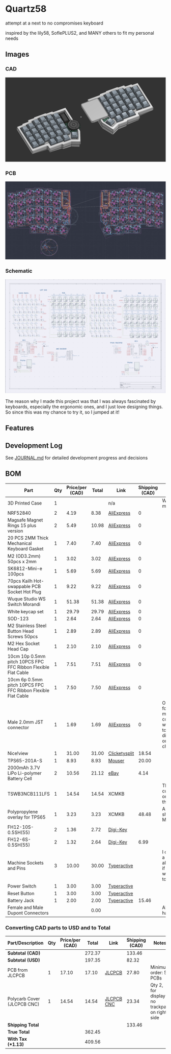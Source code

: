 # Quartz58

attempt at a next to no compromises keyboard

inspired by the lily58, SoflePLUS2, and MANY others to fit my personal needs

## Images

### CAD

![CAD](IMGS/cad20250801.png)

### PCB

![PCB](IMGS/pcb20250801.png)

### Schematic

![Schematic](IMGS/schematic20250801.png)

The reason why I made this project was that I was always fascinated by keyboards, especially the ergonomic ones, and I just love designing things. So since this was my chance to try it, so I jumped at it!

## Features

## Development Log

See [JOURNAL.md](JOURNAL.md) for detailed development progress and decisions

## BOM

| Part                                                          | Qty | Price/per (CAD) | Total | Link                                                                                                                                                                                                                                                                                                                                                                                | Shipping (CAD) | Notes                                                                               |
| ------------------------------------------------------------- | --- | --------------- | ----- | ----------------------------------------------------------------------------------------------------------------------------------------------------------------------------------------------------------------------------------------------------------------------------------------------------------------------------------------------------------------------------------- | -------------- | ----------------------------------------------------------------------------------- |
| 3D Printed Case                                               | 1   |                 |       | n/a                                                                                                                                                                                                                                                                                                                                                                                 |                | Will print myself                                                                   |
| NRF52840                                                      | 2   | 4.19            | 8.38  | [AliExpress](https://www.aliexpress.com/item/1005006271779544.html)                                                                                                                                                                                                                                                                                                                 | 0              |                                                                                     |
| Magsafe Magnet Rings 15 plus version                          | 2   | 5.49            | 10.98 | [AliExpress](https://www.aliexpress.com/item/1005006981590979.html)                                                                                                                                                                                                                                                                                                                 | 0              |                                                                                     |
| 20 PCS 2MM Thick Mechanical Keyboard Gasket                   | 1   | 7.40            | 7.40  | [AliExpress](https://www.aliexpress.com/item/1005004800667967.html)                                                                                                                                                                                                                                                                                                                 | 0              |                                                                                     |
| M2 (OD3.2mm) 50pcs x 2mm                                      | 1   | 3.02            | 3.02  | [AliExpress](https://www.aliexpress.com/item/1005005220632314.html)                                                                                                                                                                                                                                                                                                                 | 0              |                                                                                     |
| SK6812-Mini-e 100pcs                                          | 1   | 5.69            | 5.69  | [AliExpress](https://www.aliexpress.com/item/1005007863635868.html)                                                                                                                                                                                                                                                                                                                 | 0              |                                                                                     |
| 70pcs Kailh Hot-swappable PCB Socket Hot Plug                 | 1   | 9.22            | 9.22  | [AliExpress](https://www.aliexpress.com/item/1005007232040760.html)                                                                                                                                                                                                                                                                                                                 | 0              |                                                                                     |
| Wuque Studio WS Switch Morandi                                | 1   | 51.38           | 51.38 | [AliExpress](https://www.aliexpress.com/item/1005006856018973.html?algo_exp_id=7a004831-5b55-4bc5-8157-6f7e24144c7f-8&pdp_ext_f=%7B%22order%22%3A%22174%22%2C%22eval%22%3A%221%22%7D&pdp_npi=4%40dis!CAD!51.38!51.38!!!261.34!261.34!%402101ef5e17540155164282071e8086!12000038527534068!sea!CA!2614882474!X&curPageLogUid=DSRWiZJnTAN4&utparam-url=scene%3Asearch%7Cquery_from%3A) | 0              |                                                                                     |
| White keycap set                                              | 1   | 29.79           | 29.79 | [AliExpress](https://www.aliexpress.com/item/1005004452360229.html)                                                                                                                                                                                                                                                                                                                 | 0              |                                                                                     |
| SOD-123                                                       | 1   | 2.64            | 2.64  | [AliExpress](https://www.aliexpress.com/item/1005006323468521.html)                                                                                                                                                                                                                                                                                                                 | 0              |                                                                                     |
| M2 Stainless Steel Button Head Screws 50pcs                   | 1   | 2.89            | 2.89  | [AliExpress](https://www.aliexpress.com/item/32810852732.html)                                                                                                                                                                                                                                                                                                                      | 0              |                                                                                     |
| M2 Hex Socket Head Cap                                        | 1   | 2.10            | 2.10  | [AliExpress](https://www.aliexpress.com/item/32810872544.html)                                                                                                                                                                                                                                                                                                                      | 0              |                                                                                     |
| 10cm 10p 0.5mm pitch 10PCS FPC FFC Ribbon Flexible Flat Cable | 1   | 7.51            | 7.51  | [AliExpress](https://www.aliexpress.com/item/1005006420267064.html)                                                                                                                                                                                                                                                                                                                 | 0              |                                                                                     |
| 10cm 6p 0.5mm pitch 10PCS FPC FFC Ribbon Flexible Flat Cable  | 1   | 7.50            | 7.50  | [AliExpress](https://www.aliexpress.com/item/1005006420267064.html)                                                                                                                                                                                                                                                                                                                 | 0              |                                                                                     |
| Male 2.0mm JST connector                                      | 1   | 1.69            | 1.69  | [AliExpress](https://www.aliexpress.com/item/1005002564191148.html)                                                                                                                                                                                                                                                                                                                 | 0              | Only using for the 2 male connectors, will switch to a different one if its cheaper |
| Nice!view                                                     | 1   | 31.00           | 31.00 | [Clicketysplit](https://clicketysplit.ca/products/nice-view)                                                                                                                                                                                                                                                                                                                        | 18.54          |                                                                                     |
| TPS65-201A-S                                                  | 1   | 8.93            | 8.93  | [Mouser](https://www.mouser.ca/ProductDetail/Azoteq/TPS65-201A-S?qs=pfd5qewlna5Lh8O0E8DcUQ%3D%3D)                                                                                                                                                                                                                                                                                   | 20.00          |                                                                                     |
| 2000mAh 3.7V LiPo Li-polymer Battery Cell                     | 2   | 10.56           | 21.12 | [eBay](https://www.ebay.ca/itm/123069203020)                                                                                                                                                                                                                                                                                                                                        | 4.14           |                                                                                     |
| TSWB3NCB111LFS                                                | 1   | 14.54           | 14.54 | XCMKB                                                                                                                                                                                                                                                                                                                                                                               |                | This is a custom order to them                                                      |
| Polypropylene overlay for TPS65                               | 1   | 3.23            | 3.23  | XCMKB                                                                                                                                                                                                                                                                                                                                                                               | 48.48          | As they ship from Malaysia                                                          |
| FH12-10S-0.5SH(55)                                            | 2   | 1.36            | 2.72  | [Digi-Key](https://www.digikey.com/en/products/detail/hirose-electric-co-ltd/FH12-10S-0-5SH-55/1110314)                                                                                                                                                                                                                                                                             |                |                                                                                     |
| FH12-6S-0.5SH(55)                                             | 2   | 1.32            | 2.64  | [Digi-Key](https://www.digikey.com/en/products/detail/hirose-electric-co-ltd/FH12-6S-0-5SH-55/1089415)                                                                                                                                                                                                                                                                              | 6.99           |                                                                                     |
| Machine Sockets and Pins                                      | 3   | 10.00           | 30.00 | [Typeractive](https://typeractive.xyz/products/machine-sockets-and-pins?variant=45741664469223)                                                                                                                                                                                                                                                                                     |                | I can't find a cheaper alternative, if there is I will switch to it                 |
| Power Switch                                                  | 1   | 3.00            | 3.00  | [Typeractive](https://typeractive.xyz/products/power-switch)                                                                                                                                                                                                                                                                                                                        |                |                                                                                     |
| Reset Button                                                  | 1   | 3.00            | 3.00  | [Typeractive](https://typeractive.xyz/products/reset-button)                                                                                                                                                                                                                                                                                                                        |                |                                                                                     |
| Battery Jack                                                  | 1   | 2.00            | 2.00  | [Typeractive](https://typeractive.xyz/products/battery-jack?variant=45597492707559)                                                                                                                                                                                                                                                                                                 | 15.46          |                                                                                     |
| Female and Male Dupont Connectors                             |     |                 | 0.00  |                                                                                                                                                                                                                                                                                                                                                                                     |                | Already have                                                                        |

### Converting CAD parts to USD and to Total

| Part/Description            | Qty | Price/per (CAD) | Total  | Link                                                             | Shipping (CAD) | Notes                                           |
| --------------------------- | --- | --------------- | ------ | ---------------------------------------------------------------- | -------------- | ----------------------------------------------- |
| **Subtotal (CAD)**          |     |                 | 272.37 |                                                                  | 133.46         |                                                 |
| **Subtotal (USD)**          |     |                 | 197.35 |                                                                  | 82.32          |                                                 |
| PCB from JLCPCB             | 1   | 17.10           | 17.10  | [JLCPCB](https://cart.jlcpcb.com/quote?rand=0.04393028142638511) | 27.80          | Minimum order: 5 PCBs                           |
| Polycarb Cover (JLCPCB CNC) | 1   | 14.54           | 14.54  | [JLCPCB CNC](https://jlccnc.com/cnc-machining-quote)             | 23.34          | Qty 2, for display if no trackpad on right side |
| **Shipping Total**          |     |                 |        |                                                                  | 133.46         |                                                 |
| **True Total**              |     |                 | 362.45 |                                                                  |                |                                                 |
| **With Tax (\*1.13)**       |     |                 | 409.56 |                                                                  |                |                                                 |
